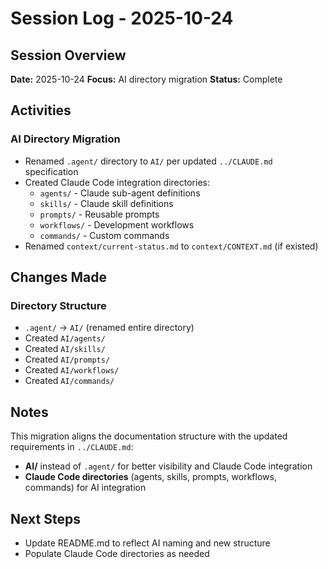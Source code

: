 # Session Log - 2025-10-24

## Session Overview

**Date:** 2025-10-24
**Focus:** AI directory migration
**Status:** Complete

## Activities

### AI Directory Migration
- Renamed `.agent/` directory to `AI/` per updated `../CLAUDE.md` specification
- Created Claude Code integration directories:
  - `agents/` - Claude sub-agent definitions
  - `skills/` - Claude skill definitions
  - `prompts/` - Reusable prompts
  - `workflows/` - Development workflows
  - `commands/` - Custom commands
- Renamed `context/current-status.md` to `context/CONTEXT.md` (if existed)

## Changes Made

### Directory Structure
- `.agent/` → `AI/` (renamed entire directory)
- Created `AI/agents/`
- Created `AI/skills/`
- Created `AI/prompts/`
- Created `AI/workflows/`
- Created `AI/commands/`

## Notes

This migration aligns the documentation structure with the updated requirements in `../CLAUDE.md`:
- **AI/** instead of `.agent/` for better visibility and Claude Code integration
- **Claude Code directories** (agents, skills, prompts, workflows, commands) for AI integration

## Next Steps

- Update README.md to reflect AI naming and new structure
- Populate Claude Code directories as needed
